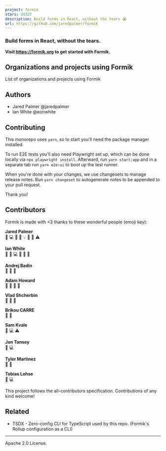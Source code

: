 ```yaml
---
project: formik
stars: 34327
description: Build forms in React, without the tears 😭 
url: https://github.com/jaredpalmer/formik
---
```


### Build forms in React, without the tears.

  

**Visit https://formik.org to get started with Formik.**

Organizations and projects using Formik
---------------------------------------

List of organizations and projects using Formik

Authors
-------

-   Jared Palmer @jaredpalmer
-   Ian White @eonwhite

Contributing
------------

This monorepo uses `yarn`, so to start you'll need the package manager installed.

To run E2E tests you'll also need Playwright set up, which can be done locally via `npx playwright install`. Afterward, run `yarn start:app` and in a separate tab run `yarn e2e:ui` to boot up the test runner.

When you're done with your changes, we use changesets to manage release notes. Run `yarn changeset` to autogenerate notes to be appended to your pull request.

Thank you!

Contributors
------------

Formik is made with <3 thanks to these wonderful people (emoji key):

  
**Jared Palmer**  
💬 💻 🎨 📖 💡 🤔 👀 ⚠️

  
**Ian White**  
💬 🐛 💻 📖 🤔 👀

  
**Andrej Badin**  
💬 🐛 📖

  
**Adam Howard**  
💬 🐛 🤔 👀

  
**Vlad Shcherbin**  
💬 🐛 🤔

  
**Brikou CARRE**  
🐛 📖

  
**Sam Kvale**  
🐛 💻 ⚠️

  
**Jon Tansey**  
🐛 💻

  
**Tyler Martinez**  
🐛 📖

  
**Tobias Lohse**  
🐛 💻

This project follows the all-contributors specification. Contributions of any kind welcome!

Related
-------

-   TSDX - Zero-config CLI for TypeScript used by this repo. (Formik's Rollup configuration as a CLI)

* * *

Apache 2.0 License.
